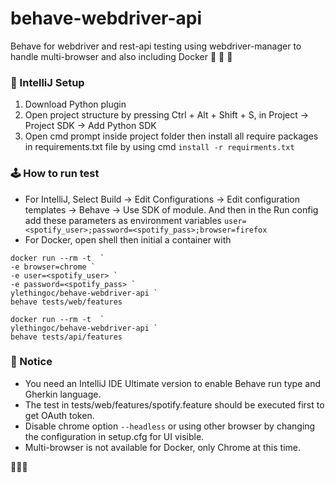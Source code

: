  # behave-webdriver-api
Behave for webdriver and rest-api testing using webdriver-manager to handle multi-browser 
and also including Docker 🐋 🐋 🐋

### 🔫 IntelliJ Setup
1. Download Python plugin
2. Open project structure by pressing Ctrl + Alt + Shift + S, in Project -> Project SDK -> 
Add Python SDK
3. Open cmd prompt inside project folder then install all require packages in requirements.txt file
by using cmd `install -r requirments.txt`

### 🕹️️ How to run test
* For IntelliJ, Select Build -> Edit Configurations -> Edit configuration templates 
-> Behave -> Use SDK of module. And then in the Run config add these parameters as environment variables
```user=<spotify_user>;password=<spotify_pass>;browser=firefox```
* For Docker, open shell then initial a container with 
```
docker run --rm -t  `
-e browser=chrome `
-e user=<spotify_user> `
-e password=<spotify_pass> `
ylethingoc/behave-webdriver-api `
behave tests/web/features
```
```
docker run --rm -t  `
ylethingoc/behave-webdriver-api `
behave tests/api/features
```

### 📌 Notice
* You need an IntelliJ IDE Ultimate version to enable Behave run type and Gherkin language.
* The test in tests/web/features/spotify.feature should be executed first to get OAuth token.
* Disable chrome option ```--headless``` or using other browser by changing the configuration 
in setup.cfg for UI visible.
* Multi-browser is not available for Docker, only Chrome at this time.

🍺🍺🍺
